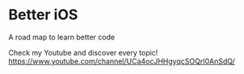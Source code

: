 # Better iOS
A road map to learn better code

Check my Youtube and discover every topic!
https://www.youtube.com/channel/UCa4ocJHHgyqcSOQrI0AnSdQ/
